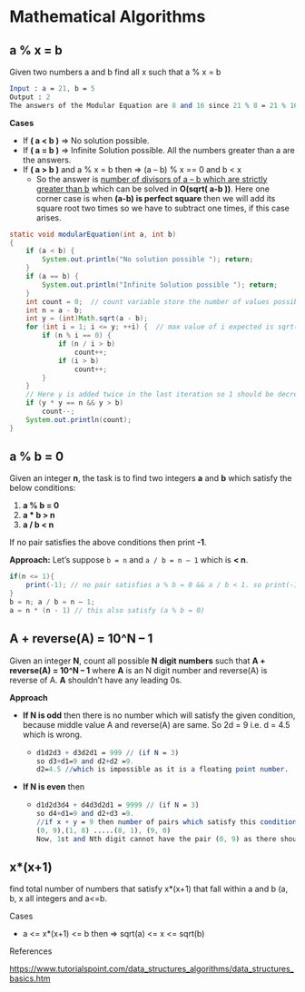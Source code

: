 # Mathematical Algorithms

## a % x = b

Given two numbers a and b find all x such that a % x = b

```mathematica
Input : a = 21, b = 5
Output : 2
The answers of the Modular Equation are 8 and 16 since 21 % 8 = 21 % 16 = 5
```

**Cases**

- If **( a < b )**  => No solution possible.
- If **( a = b )**  => Infinite Solution possible. All the numbers greater than a are the answers.
- If **( a > b )** and a % x = b then => (a – b) % x == 0  and b < x
  - So the answer is <u>number of divisors of a – b which are strictly greater than b</u> which can be solved in **O(sqrt( a-b ))**. Here one corner case is when **(a-b) is perfect square** then we will add its square root two times so we have to subtract one times, if this case arises.

```java
static void modularEquation(int a, int b) 
{ 
	if (a < b) { 
		System.out.println("No solution possible "); return; 
	} 
	if (a == b) { 
		System.out.println("Infinite Solution possible "); return; 
	} 
	int count = 0; 	// count variable store the number of values possible. 
	int n = a - b; 
	int y = (int)Math.sqrt(a - b); 
	for (int i = 1; i <= y; ++i) {  // max value of i expected is sqrt(a - b).
		if (n % i == 0) { 
			if (n / i > b) 
				count++; 
			if (i > b) 
				count++; 
		} 
	} 
	// Here y is added twice in the last iteration so 1 should be decremented 
	if (y * y == n && y > b) 
		count--; 
	System.out.println(count); 
} 
```

## a % b = 0

Given an integer **n**, the task is to find two integers **a** and **b** which satisfy the below conditions:

1. **a % b = 0**
2. **a \* b > n**
3. **a / b < n**

If no pair satisfies the above conditions then print **-1**.

**Approach:** Let’s suppose `b = n` and `a / b = n – 1` which is **< n**.

```java
if(n <= 1){
	print(-1); // no pair satisfies a % b = 0 && a / b < 1. so print(-1).
}
b = n; a / b = n – 1;
a = n * (n - 1) // this also satisfy (a % b = 0)
```

## A + reverse(A) = 10^N – 1

Given an integer **N**,  count all possible **N digit numbers** such that **A + reverse(A) = 10^N – 1** where **A** is an N digit number and reverse(A) is reverse of A. **A** shouldn’t have any leading 0s.

**Approach**

- **If N is odd** then there is no number which will satisfy the given condition, because middle value A and reverse(A) are same. So 2d = 9 i.e. d = 4.5 which is wrong.

  - ```mathematica
    d1d2d3 + d3d2d1 = 999 // (if N = 3)
    so d3+d1=9 and d2+d2 =9.
    d2=4.5 //which is impossible as it is a floating point number.
    ```

- **If N is even** then 

  - ```mathematica
    d1d2d3d4 + d4d3d2d1 = 9999 // (if N = 3)
    so d4+d1=9 and d2+d3 =9.
    //if x + y = 9 then number of pairs which satisfy this condition are 10.
    (0, 9),(1, 8) .....(8, 1), (9, 0)
    Now, 1st and Nth digit cannot have the pair (0, 9) as there shouldn’t be any leading 0s in A. but for all the remaining N/2-1 pairs there can be 10 pairs. So the answer is 9*10^(N/2-1) => print 9 followed by N/2-1 of 0s.
    ```

## x*(x+1)

find total number of numbers that satisfy x*(x+1) that fall within a and b (a, b, x all integers and a<=b.

Cases

- a <= x*(x+1) <= b    then  =>  sqrt(a) <= x <= sqrt(b)







References

https://www.tutorialspoint.com/data_structures_algorithms/data_structures_basics.htm